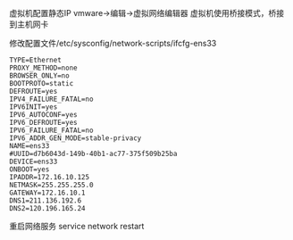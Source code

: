 虚拟机配置静态IP
vmware->编辑->虚拟网络编辑器
虚拟机使用桥接模式，桥接到主机网卡

修改配置文件/etc/sysconfig/network-scripts/ifcfg-ens33 
```
TYPE=Ethernet
PROXY_METHOD=none
BROWSER_ONLY=no
BOOTPROTO=static
DEFROUTE=yes
IPV4_FAILURE_FATAL=no
IPV6INIT=yes
IPV6_AUTOCONF=yes
IPV6_DEFROUTE=yes
IPV6_FAILURE_FATAL=no
IPV6_ADDR_GEN_MODE=stable-privacy
NAME=ens33
#UUID=d7b6043d-149b-40b1-ac77-375f509b25ba
DEVICE=ens33
ONBOOT=yes
IPADDR=172.16.10.125
NETMASK=255.255.255.0
GATEWAY=172.16.10.1
DNS1=211.136.192.6
DNS2=120.196.165.24
```
重启网络服务
service network restart

